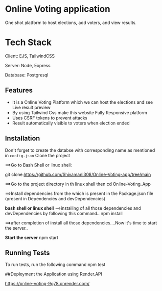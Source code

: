 
# Online Voting application

One shot platform to host elections, add voters, and view results.
# Tech Stack

Client: EJS, TailwindCSS

Server: Node, Express

Database: Postgresql

## Features 
- It is a Online Voting Platform which we can host the elections and see Live result preview
- By using Tailwind Css make this website Fully Responsive platform
- Uses CSRF tokens to prevent attacks 
- Result automatically visible to voters when election ended
## Installation
Don't forget to create the databse with corresponding name as mentioned in `config.json`
Clone the project

==>Go to Bash Shell or linux shell:

git clone:https://github.com/Shivamani308/Online-Voting-app/tree/main

==>Go to the project directory in th linux shell then 
  cd Online-Voting_App
  
==>Install dependencies from the which is present in the Package.json file
(present in Dependencies and devDependencies)

**bash shell or linux shell**
==>installing  of all those dependencies and devDependencies by following this command..
    npm install
    
==>after completion of install all those dependencies....Now it's time to  start the server..

**Start the server**
  npm start
  
## Running Tests

To run tests, run the following command
 npm test
 
  ##Deployment the Application using Render.API
 
  https://online-voting-9g78.onrender.com/



